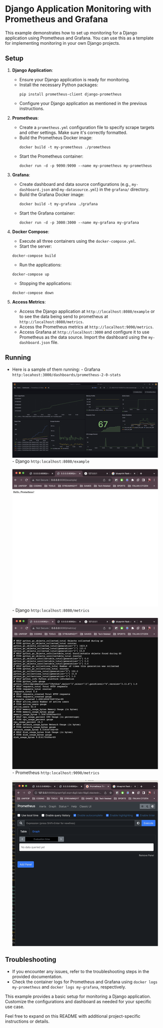 # Django Application Monitoring with Prometheus and Grafana

This example demonstrates how to set up monitoring for a Django application using Prometheus and Grafana. You can use this as a template for implementing monitoring in your own Django projects.

## Setup

1. **Django Application**:
   - Ensure your Django application is ready for monitoring.
   - Install the necessary Python packages:
     ```
     pip install prometheus-client django-prometheus
     ```
   - Configure your Django application as mentioned in the previous instructions.

2. **Prometheus**:
   - Create a `prometheus.yml` configuration file to specify scrape targets and other settings. Make sure it's correctly formatted.
   - Build the Prometheus Docker image:
     ```
     docker build -t my-prometheus ./prometheus
     ```
   - Start the Prometheus container:
     ```
     docker run -d -p 9090:9090 --name my-prometheus my-prometheus
     ```

3. **Grafana**:
   - Create dashboard and data source configurations (e.g., `my-dashboard.json` and `my-datasource.yml`) in the `grafana/` directory.
   - Build the Grafana Docker image:
     ```
     docker build -t my-grafana ./grafana
     ```
   - Start the Grafana container:
     ```
     docker run -d -p 3000:3000 --name my-grafana my-grafana
     ```

4. **Docker Compose**:
    - Execute all three containers using the `docker-compose.yml`.
    - Start the server:
    ```
    docker-compose build
    ```
    - Run the applications:
    ```
    docker-compose up
    ```
    - Stopping the applications:
    ```
    docker-compose down
    ```
5. **Access Metrics**:
   - Access the Django application at `http://localhost:8080/example` or to see the data being send to prometheus at `http://localhost:8080/metrics`.
   - Access the Prometheus metrics at `http://localhost:9090/metrics`.
   - Access Grafana at `http://localhost:3000` and configure it to use Prometheus as the data source. Import the dashboard using the `my-dashboard.json` file.

## Running
   - Here is a sample of them running:
    - Grafana `http:locahost:3000/dashboards/prometheus-2-0-stats`
    <br/><br/>
    ![Grafana Graphics](https://github.com/LewisDamy/django-prometheus-monitoring/blob/main/assets/Grafana%20App%20Running.png)
    - Django `http:localhost:8080/example`
    <br/><br/>
    ![Django App Example](https://github.com/LewisDamy/django-prometheus-monitoring/blob/main/assets/Django%20App%20Running%20-%20Example.png)
    - Django `http:localhost:8080/metrics`
    <br/><br/>
    ![Django App Metrics](https://github.com/LewisDamy/django-prometheus-monitoring/blob/main/assets/Django%20App%20Running%20-%20Metrics.png)
    - Prometheus `http:localhost:9090/metrics`
    <br/><br/>
    ![Prometheus App Metrics](https://github.com/LewisDamy/django-prometheus-monitoring/blob/main/assets/Prometheus%20App%20Running.png)

## Troubleshooting

- If you encounter any issues, refer to the troubleshooting steps in the provided documentation.
- Check the container logs for Prometheus and Grafana using `docker logs my-prometheus` and `docker logs my-grafana`, respectively.

This example provides a basic setup for monitoring a Django application. Customize the configurations and dashboard as needed for your specific use case.

Feel free to expand on this README with additional project-specific instructions or details.
